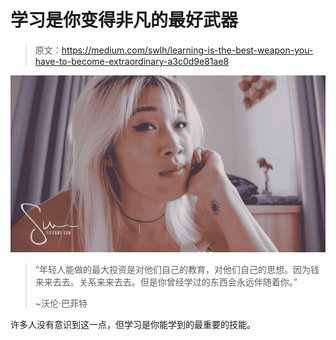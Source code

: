 # 学习是你变得非凡的最好武器

> 原文：<https://medium.com/swlh/learning-is-the-best-weapon-you-have-to-become-extraordinary-a3c0d9e81ae8>

![](img/59fdb00496b960ac61458fa4bfbaa769.png)

> “年轻人能做的最大投资是对他们自己的教育，对他们自己的思想。因为钱来来去去。关系来来去去。但是你曾经学过的东西会永远伴随着你。”
> 
> ~沃伦·巴菲特

许多人没有意识到这一点，但学习是你能学到的最重要的技能。
